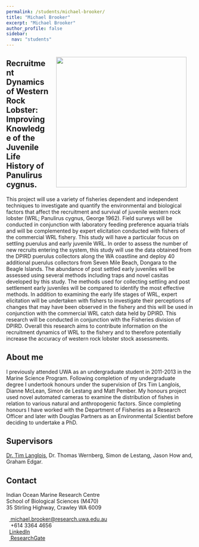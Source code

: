 ```yaml
---
permalink: /students/michael-brooker/
title: "Michael Brooker"
excerpt: "Michael Brooker"
author_profile: false
sidebar:
  nav: "students"
---
```

<img class="philprofile" src='/images/Brooker_L.jpg' align='right' width="350" hspace="20" vspace="10">

## Recruitment Dynamics of Western Rock Lobster: Improving Knowledge of the Juvenile Life History of Panulirus cygnus.
This project will use a variety of fisheries dependent and independent techniques to investigate and quantify the environmental and biological factors that affect the recruitment and survival of juvenile western rock lobster (WRL; Panulirus cygnus, George 1962). Field surveys will be conducted in conjunction with laboratory feeding preference aquaria trials and will be complemented by expert elicitation conducted with fishers of the commercial WRL fishery. This study will have a particular focus on settling puerulus and early juvenile WRL. In order to assess the number of new recruits entering the system, this study will use the data obtained from the DPIRD puerulus collectors along the WA coastline and deploy 40 additional puerulus collectors from Seven Mile Beach, Dongara to the Beagle Islands. The abundance of post settled early juveniles will be assessed using several methods including traps and novel casitas developed by this study. The methods used for collecting settling and post settlement early juveniles will be compared to identify the most effective methods. In addition to examining the early life stages of WRL, expert elicitation will be undertaken with fishers to investigate their perceptions of changes that may have been observed in the fishery and this will be used in conjunction with the commercial WRL catch data held by DPIRD. This research will be conducted in conjunction with the Fisheries division of DPIRD. Overall this research aims to contribute information on the recruitment dynamics of WRL to the fishery and to therefore potentially increase the accuracy of western rock lobster stock assessments.

## About me
I previously  attended UWA as an undergraduate student in 2011-2013 in the Marine Science Program. Following completion of my undergraduate degree I undertook honours under the supervision of Drs Tim Langlois, Dianne McLean, Simon de Lestang and Matt Pember. My honours project used novel automated cameras to examine the distribution of fishes in relation to various natural and anthropogenic factors. Since completing honours I have worked with the Department of Fisheries as a Research Officer and later with  Douglas Partners as an Environmental Scientist before deciding to undertake a PhD.

## Supervisors
[Dr. Tim Langlois](https://uwamegfisheries.github.io/academics/tim-langlois/ "Tim Langlois"), Dr. Thomas Wernberg, Simon de Lestang, Jason How and, Graham Edgar.

## Contact
<p class="address"><i class="far fa-building"></i> Indian Ocean Marine Research Centre <br>
School of Biological Sciences (M470)<br>
35 Stirling Highway, Crawley WA 6009</p>

<p class="phoneemail"><i class="far fa-envelope-open"></i>&nbsp;&nbsp;<a href="mailto:michael.brooker@research.uwa.edu.au"> michael.brooker@research.uwa.edu.au</a><br>
<i class="fas fa-phone"></i>&nbsp;&nbsp; +614 3364 4656<br>
<i class="fas fa-graduation-cap"></i>&nbsp;&nbsp;<a href="http://www.linkedin.com/in/michaelabrooker">LinkedIn</a><br>
<i class="fab fa-researchgate"></i>&nbsp;&nbsp;<a href="https://www.researchgate.net/profile/Michael_Brooker5"> ResearchGate</a><br>

